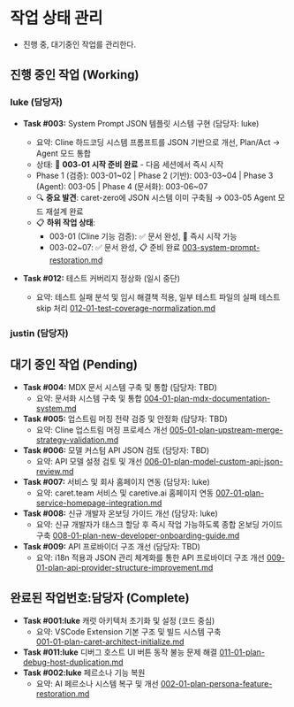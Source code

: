 # 작업 상태 관리
 * 진행 중, 대기중인 작업를 관리한다.

## 진행 중인 작업 (Working)
### luke (담당자)
- **Task #003:** System Prompt JSON 템플릿 시스템 구현 (담당자: luke)
  - 요약: Cline 하드코딩 시스템 프롬프트를 JSON 기반으로 개선, Plan/Act → Agent 모드 통합
  - 상태: 🚀 **003-01 시작 준비 완료** - 다음 세션에서 즉시 시작
  - Phase 1 (검증): 003-01~02 | Phase 2 (기반): 003-03~04 | Phase 3 (Agent): 003-05 | Phase 4 (문서화): 003-06~07
  - 🔍 **중요 발견**: caret-zero에 JSON 시스템 이미 구축됨 → 003-05 Agent 모드 재설계 완료
  - 📋 **하위 작업 상태**: 
    - 003-01 (Cline 기능 검증): ✅ 문서 완성, 🚀 즉시 시작 가능
    - 003-02~07: ✅ 문서 완성, 📋 준비 완료
  [003-system-prompt-restoration.md](./003-system-prompt-restoration.md) 

- **Task #012:** 테스트 커버리지 정상화 (일시 중단)
  - 요약: 테스트 실패 분석 및 임시 해결책 적용, 일부 테스트 파일의 실패 테스트 skip 처리
  [012-01-test-coverage-normalization.md](./012-01-test-coverage-normalization.md)


### justin (담당자)

## 대기 중인 작업 (Pending)

- **Task #004:** MDX 문서 시스템 구축 및 통합 (담당자: TBD)
  - 요약: 문서화 시스템 구축 및 통합
  [004-01-plan-mdx-documentation-system.md](./004-01-plan-mdx-documentation-system.md) 
- **Task #005:** 업스트림 머징 전략 검증 및 안정화 (담당자: TBD)
  - 요약: Cline 업스트림 머징 프로세스 개선
  [005-01-plan-upstream-merge-strategy-validation.md](./005-01-plan-upstream-merge-strategy-validation.md)
- **Task #006:** 모델 커스텀 API JSON 검토 (담당자: TBD)
  - 요약: API 모델 설정 검토 및 개선
  [006-01-plan-model-custom-api-json-review.md](./006-01-plan-model-custom-api-json-review.md)
- **Task #007:** 서비스 및 회사 홈페이지 연동 (담당자: luke)
  - 요약: caret.team 서비스 및 caretive.ai 홈페이지 연동
  [007-01-plan-service-homepage-integration.md](./007-01-plan-service-homepage-integration.md)
- **Task #008:** 신규 개발자 온보딩 가이드 개선 (담당자: luke)
  - 요약: 신규 개발자가 태스크 할당 후 즉시 작업 가능하도록 종합 온보딩 가이드 구축
  [008-01-plan-new-developer-onboarding-guide.md](./008-01-plan-new-developer-onboarding-guide.md)
- **Task #009:** API 프로바이더 구조 개선 (담당자: TBD)
  - 요약: i18n 적용과 JSON 관리 체계화를 통한 API 프로바이더 구조 개선
  [009-01-plan-api-provider-structure-improvement.md](./009-01-plan-api-provider-structure-improvement.md)

## 완료된 작업번호:담당자 (Complete)
- **Task #001:luke** 캐럿 아키텍처 초기화 및 설정 (코드 중심)
  - 요약: VSCode Extension 기본 구조 및 빌드 시스템 구축  
  [001-01-plan-caret-architect-initialize.md](./completed/001-01-plan-caret-architect-initialize.md) 
- **Task #011:luke** 디버그 호스트 UI 버튼 동작 불능 문제 해결 
  [011-01-plan-debug-host-duplication.md](./completed/011-01-plan-debug-host-duplication.md)
- **Task #002:luke** 페르소나 기능 복원 
  - 요약: AI 페르소나 시스템 복구 및 개선
  [002-01-plan-persona-feature-restoration.md](./completed/002-01-plan-persona-feature-restoration.md) 


